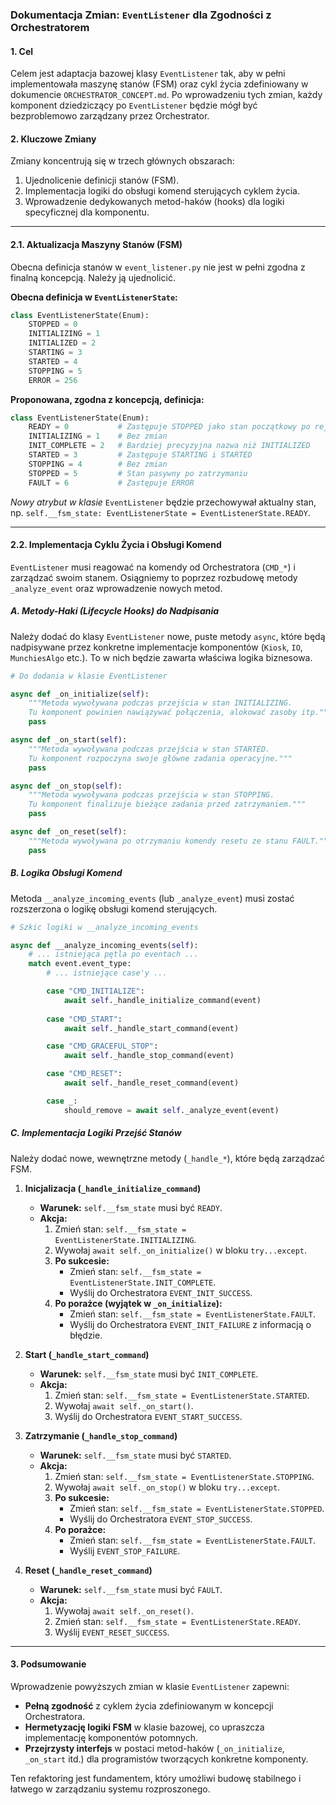 ### **Dokumentacja Zmian: `EventListener` dla Zgodności z Orchestratorem**

#### **1. Cel**

Celem jest adaptacja bazowej klasy `EventListener` tak, aby w pełni implementowała maszynę stanów (FSM) oraz cykl życia zdefiniowany w dokumencie `ORCHESTRATOR_CONCEPT.md`. Po wprowadzeniu tych zmian, każdy komponent dziedziczący po `EventListener` będzie mógł być bezproblemowo zarządzany przez Orchestrator.

#### **2. Kluczowe Zmiany**

Zmiany koncentrują się w trzech głównych obszarach:
1.  Ujednolicenie definicji stanów (FSM).
2.  Implementacja logiki do obsługi komend sterujących cyklem życia.
3.  Wprowadzenie dedykowanych metod-haków (hooks) dla logiki specyficznej dla komponentu.

---

#### **2.1. Aktualizacja Maszyny Stanów (FSM)**

Obecna definicja stanów w `event_listener.py` nie jest w pełni zgodna z finalną koncepcją. Należy ją ujednolicić.

**Obecna definicja w `EventListenerState`:**
```python
class EventListenerState(Enum):
    STOPPED = 0
    INITIALIZING = 1
    INITIALIZED = 2
    STARTING = 3
    STARTED = 4
    STOPPING = 5
    ERROR = 256
```

**Proponowana, zgodna z koncepcją, definicja:**
```python
class EventListenerState(Enum):
    READY = 0           # Zastępuje STOPPED jako stan początkowy po rejestracji
    INITIALIZING = 1    # Bez zmian
    INIT_COMPLETE = 2   # Bardziej precyzyjna nazwa niż INITIALIZED
    STARTED = 3         # Zastępuje STARTING i STARTED
    STOPPING = 4        # Bez zmian
    STOPPED = 5         # Stan pasywny po zatrzymaniu
    FAULT = 6           # Zastępuje ERROR
```
*Nowy atrybut w klasie* `EventListener` będzie przechowywał aktualny stan, np. `self.__fsm_state: EventListenerState = EventListenerState.READY`.

---

#### **2.2. Implementacja Cyklu Życia i Obsługi Komend**

`EventListener` musi reagować na komendy od Orchestratora (`CMD_*`) i zarządzać swoim stanem. Osiągniemy to poprzez rozbudowę metody `_analyze_event` oraz wprowadzenie nowych metod.

##### **A. Metody-Haki (Lifecycle Hooks) do Nadpisania**

Należy dodać do klasy `EventListener` nowe, puste metody `async`, które będą nadpisywane przez konkretne implementacje komponentów (`Kiosk`, `IO`, `MunchiesAlgo` etc.). To w nich będzie zawarta właściwa logika biznesowa.

```python
# Do dodania w klasie EventListener

async def _on_initialize(self):
    """Metoda wywoływana podczas przejścia w stan INITIALIZING. 
    Tu komponent powinien nawiązywać połączenia, alokować zasoby itp."""
    pass

async def _on_start(self):
    """Metoda wywoływana podczas przejścia w stan STARTED.
    Tu komponent rozpoczyna swoje główne zadania operacyjne."""
    pass

async def _on_stop(self):
    """Metoda wywoływana podczas przejścia w stan STOPPING.
    Tu komponent finalizuje bieżące zadania przed zatrzymaniem."""
    pass

async def _on_reset(self):
    """Metoda wywoływana po otrzymaniu komendy resetu ze stanu FAULT."""
    pass
```

##### **B. Logika Obsługi Komend**

Metoda `__analyze_incoming_events` (lub `_analyze_event`) musi zostać rozszerzona o logikę obsługi komend sterujących.

```python
# Szkic logiki w __analyze_incoming_events

async def __analyze_incoming_events(self):
    # ... istniejąca pętla po eventach ...
    match event.event_type:
        # ... istniejące case'y ...

        case "CMD_INITIALIZE":
            await self._handle_initialize_command(event)
        
        case "CMD_START":
            await self._handle_start_command(event)

        case "CMD_GRACEFUL_STOP":
            await self._handle_stop_command(event)

        case "CMD_RESET":
            await self._handle_reset_command(event)

        case _:
            should_remove = await self._analyze_event(event)

```

##### **C. Implementacja Logiki Przejść Stanów**

Należy dodać nowe, wewnętrzne metody (`_handle_*`), które będą zarządzać FSM.

1.  **Inicjalizacja (`_handle_initialize_command`)**
    *   **Warunek:** `self.__fsm_state` musi być `READY`.
    *   **Akcja:**
        1.  Zmień stan: `self.__fsm_state = EventListenerState.INITIALIZING`.
        2.  Wywołaj `await self._on_initialize()` w bloku `try...except`.
        3.  **Po sukcesie:**
            *   Zmień stan: `self.__fsm_state = EventListenerState.INIT_COMPLETE`.
            *   Wyślij do Orchestratora `EVENT_INIT_SUCCESS`.
        4.  **Po porażce (wyjątek w `_on_initialize`):**
            *   Zmień stan: `self.__fsm_state = EventListenerState.FAULT`.
            *   Wyślij do Orchestratora `EVENT_INIT_FAILURE` z informacją o błędzie.

2.  **Start (`_handle_start_command`)**
    *   **Warunek:** `self.__fsm_state` musi być `INIT_COMPLETE`.
    *   **Akcja:**
        1.  Zmień stan: `self.__fsm_state = EventListenerState.STARTED`.
        2.  Wywołaj `await self._on_start()`.
        3.  Wyślij do Orchestratora `EVENT_START_SUCCESS`.

3.  **Zatrzymanie (`_handle_stop_command`)**
    *   **Warunek:** `self.__fsm_state` musi być `STARTED`.
    *   **Akcja:**
        1.  Zmień stan: `self.__fsm_state = EventListenerState.STOPPING`.
        2.  Wywołaj `await self._on_stop()` w bloku `try...except`.
        3.  **Po sukcesie:**
            *   Zmień stan: `self.__fsm_state = EventListenerState.STOPPED`.
            *   Wyślij do Orchestratora `EVENT_STOP_SUCCESS`.
        4.  **Po porażce:**
            *   Zmień stan: `self.__fsm_state = EventListenerState.FAULT`.
            *   Wyślij `EVENT_STOP_FAILURE`.

4.  **Reset (`_handle_reset_command`)**
    *   **Warunek:** `self.__fsm_state` musi być `FAULT`.
    *   **Akcja:**
        1.  Wywołaj `await self._on_reset()`.
        2.  Zmień stan: `self.__fsm_state = EventListenerState.READY`.
        3.  Wyślij `EVENT_RESET_SUCCESS`.

---

#### **3. Podsumowanie**

Wprowadzenie powyższych zmian w klasie `EventListener` zapewni:
*   **Pełną zgodność** z cyklem życia zdefiniowanym w koncepcji Orchestratora.
*   **Hermetyzację logiki FSM** w klasie bazowej, co upraszcza implementację komponentów potomnych.
*   **Przejrzysty interfejs** w postaci metod-haków (`_on_initialize`, `_on_start` itd.) dla programistów tworzących konkretne komponenty.

Ten refaktoring jest fundamentem, który umożliwi budowę stabilnego i łatwego w zarządzaniu systemu rozproszonego. 